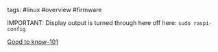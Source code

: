 
tags: #linux #overview #firmware


IMPORTANT: Display output is turned through here off here: `sudo raspi-config`

[Good to know-101](Good%20to%20know-101.md)
